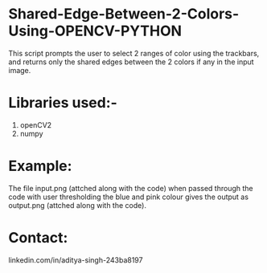 # Shared-Edge-Between-2-Colors-Using-OPENCV-PYTHON
This script prompts the user to select 2 ranges of color using the trackbars,
and returns only the shared edges between the 2 colors if any in the input image.

# Libraries used:-
1. openCV2
2. numpy

# Example: 
The file input.png (attched along with the code) when passed through the code with user thresholding the blue and pink colour gives the output as output.png (attched along with the code).

# Contact:
linkedin.com/in/aditya-singh-243ba8197
